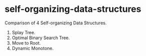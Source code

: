 # self-organizing-data-structures

Comparison of 4 Self-organizing Data Structures.

1. Splay Tree.
2. Optimal Binary Search Tree.
3. Move to Root.
4. Dynamic Monotone.
